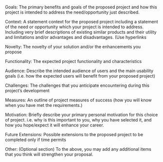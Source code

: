 Goals: The primary benefits and goals of the proposed project and how this project is intended to address the need/opportunity just described.

Context: A statement context for the proposed project including a statement of the need or opportunity which your project is intended to address. Including very brief descriptions of existing similar products and their utility and limitations and/or advantages and disadvantages. (Use hyperlinks

Novelty: The novelty of your solution and/or the enhancements you propose

Functionality: The expected project functionality and characteristics

Audience: Describe the intended audience of users and the main usability goals (i.e. how the expected users will benefit from your proposed project)

Challenges: The challenges that you anticipate encountering during this project’s development

Measures: An outline of project measures of success (how you will know when you have met the requirements.)

Motivation: Briefly describe your primary personal motivation for this choice of project. i.e. why is this important to you, why you have selected it, and how you hope/expect it will enhance your career.

Future Extensions: Possible extensions to the proposed project to be completed only if time permits

Other: (Optional section) To the above, you may add any additional items that you think will strengthen your proposal.
